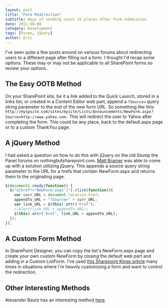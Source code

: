 ```yaml
---
layout: post
title: "Form Redirection"
subtitle: Ways of sending users to places after form submission
date: 2011-09-08
category: Development
tags: [Forms, jQuery]
author: Eric
---
```

I've seen quite a few posts around on various forums about redirecting users to a different page after filling out a form. I thought I'd recap some options. These may or may not be applicable to all SharePoint forms so review your options.

## The Easy OOTB Method
On your SharePoint site, be it a link added to the Quick Launch, stored in a links list, or created in a Content Editor web part, append a `?Source=` query string parameter to the end of the new form URL.  So something like this:
`http://myspsite.com/sites/mysite/Lists/Announcements/NewForm.aspx?Source=http://www.yahoo.com.`
This will redirect the user to Yahoo after completing the form. This could be any place, back to the default.aspx page or to a custom ThankYou page.

## A jQuery Method
I had asked a question on how to do this with jQuery on the old Stump the Panel forums on nothingbutsharepoint.com. [Matt Bramer](http://twitter.com/ionline247) was able to come up with a solution utilizing jQuery. This appends a source query string parameter to the URL for a hrefs that contain NewForm.aspx and returns them to the originating page.

```javascript
$(document).ready(function() {
  $("a[href*='NewForm.aspx']").click(function(){
    var curr_URL = document.location.href;
    appendTo_URL = "?Source=" + curr_URL;
    var link_URL = $(this).attr('href');
    //alert(link_URL + appendTo_URL);
    $(this).attr('href', link_URL + appendTo_URL);
  });
});
```

## A Custom Form Method
In SharePoint Designer, you can copy the list's NewForm.aspx page and create your own custom NewForm by closing the default web part and adding in a Custom ListForm. I've used [this Sharepoint Kings article](http://www.sharepointings.com/custom-list-forms) many times in situations where I'm heavily customizing a form and want to control the redirection.

## Other Interesting Methods
Alexander Bautz has an interesting method [here](http://sharepointjavascript.wordpress.com/2009/09/04/redirect-from-newform-to-editform-or-custom-page/).
